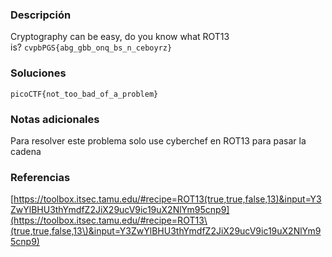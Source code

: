 ### Descripción

Cryptography can be easy, do you know what ROT13 is? `cvpbPGS{abg_gbb_onq_bs_n_ceboyrz}`

### Soluciones

```
picoCTF{not_too_bad_of_a_problem}
```

### Notas adicionales

Para resolver este problema solo use cyberchef en ROT13 para pasar la cadena

### Referencias
[https://toolbox.itsec.tamu.edu/#recipe=ROT13(true,true,false,13)&input=Y3ZwYlBHU3thYmdfZ2JiX29ucV9ic19uX2NlYm95cnp9](https://toolbox.itsec.tamu.edu/#recipe=ROT13\(true,true,false,13\)&input=Y3ZwYlBHU3thYmdfZ2JiX29ucV9ic19uX2NlYm95cnp9)